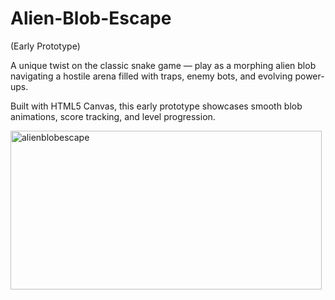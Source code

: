 # Alien-Blob-Escape
(Early Prototype) 

A unique twist on the classic snake game — 
play as a morphing alien blob navigating a hostile arena filled with traps, enemy bots, and evolving power-ups. 

Built with HTML5 Canvas, this early prototype showcases smooth blob animations, score tracking, and level progression.

<img width="498" height="254" alt="alienblobescape" src="https://github.com/user-attachments/assets/8dc137d9-c20f-4928-a77c-808064ac88cc" />
